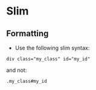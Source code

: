 # Slim

## Formatting

* Use the following slim syntax:
```
div class="my_class" id="my_id"
```
and not:
```
.my_class#my_id
```
